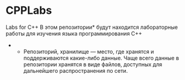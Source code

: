 # CPPLabs
Labs for C++
В этом репозитории* будут находится лабораторные работы для изучения языка программирования C++

* - Репозиторий, хранилище — место, где хранятся и поддерживаются какие-либо данные. Чаще всего данные в репозитории хранятся в виде файлов, доступных для дальнейшего распространения по сети.